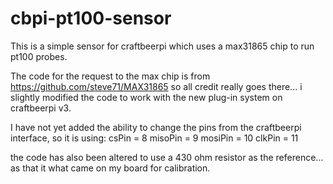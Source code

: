 # cbpi-pt100-sensor
This is a simple sensor for craftbeerpi which uses a max31865 chip to run pt100 probes.

The code for the request to the max chip is from https://github.com/steve71/MAX31865 so all credit really goes there... i slightly modified the code to work with the new plug-in system on craftbeerpi v3.

I have not yet added the ability to change the pins from the craftbeerpi interface, so it is using:
csPin = 8
misoPin = 9
mosiPin = 10
clkPin = 11

the code has also been altered to use a 430 ohm resistor as the reference... as that it what came on my board for calibration.
